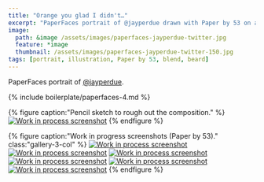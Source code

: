 ```yaml
---
title: "Orange you glad I didn't…"
excerpt: "PaperFaces portrait of @jayperdue drawn with Paper by 53 on an iPad."
image: 
  path: &image /assets/images/paperfaces-jayperdue-twitter.jpg 
  feature: *image
  thumbnail: /assets/images/paperfaces-jayperdue-twitter-150.jpg
tags: [portrait, illustration, Paper by 53, blend, beard]
---
```


PaperFaces portrait of [@jayperdue](https://twitter.com/jayperdue).

{% include boilerplate/paperfaces-4.md %}

{% figure caption:"Pencil sketch to rough out the composition." %}
[![Work in process screenshot](/assets/images/paperfaces-jayperdue-process-1-750.jpg)](/assets/images/paperfaces-jayperdue-process-1-lg.jpg)
{% endfigure %}

{% figure caption:"Work in progress screenshots (Paper by 53)." class:"gallery-3-col" %}
[![Work in process screenshot](/assets/images/paperfaces-jayperdue-process-2-600.jpg)](/assets/images/paperfaces-jayperdue-process-2-lg.jpg)
[![Work in process screenshot](/assets/images/paperfaces-jayperdue-process-3-600.jpg)](/assets/images/paperfaces-jayperdue-process-3-lg.jpg)
[![Work in process screenshot](/assets/images/paperfaces-jayperdue-process-4-600.jpg)](/assets/images/paperfaces-jayperdue-process-4-lg.jpg)
[![Work in process screenshot](/assets/images/paperfaces-jayperdue-process-5-600.jpg)](/assets/images/paperfaces-jayperdue-process-5-lg.jpg)
[![Work in process screenshot](/assets/images/paperfaces-jayperdue-process-6-600.jpg)](/assets/images/paperfaces-jayperdue-process-6-lg.jpg)
[![Work in process screenshot](/assets/images/paperfaces-jayperdue-process-7-600.jpg)](/assets/images/paperfaces-jayperdue-process-7-lg.jpg)
{% endfigure %}
